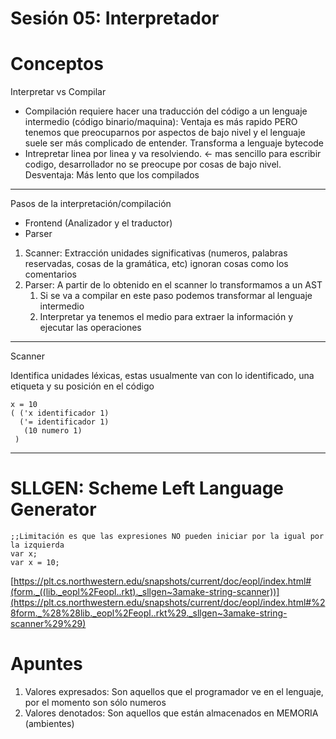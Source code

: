 # Sesión 05: Interpretador

# Conceptos

Interpretar vs Compilar

- Compilación requiere hacer una traducción del código a un lenguaje intermedio (código binario/maquina): Ventaja es más rapido PERO tenemos que preocuparnos por aspectos de bajo nivel y el lenguaje suele ser más complicado de entender. Transforma a lenguaje bytecode
- Intrepretar linea por linea y va resolviendo. ← mas sencillo para escribir codigo, desarrollador no se preocupe por cosas de bajo nivel. Desventaja: Más lento que los compilados

---

Pasos de la interpretación/compilación

- Frontend (Analizador y el traductor)
- Parser

1. Scanner: Extracción unidades significativas (numeros, palabras reservadas, cosas de la gramática, etc) ignoran cosas como los comentarios
2. Parser: A partir de lo obtenido en el scanner lo transformamos a un AST
    1. Si se va a compilar en este paso podemos transformar al lenguaje intermedio
    2. Interpretar ya tenemos el medio para extraer la información y ejecutar las operaciones

---

Scanner

Identifica unidades léxicas, estas usualmente van con lo identificado, una etiqueta y su posición en el código

```racket
x = 10
( ('x identificador 1)
  ('= identificador 1)
   (10 numero 1)
 )
```

---

# SLLGEN: Scheme Left Language Generator

```racket
;;Limitación es que las expresiones NO pueden iniciar por la igual por la izquierda
var x;
var x = 10;
```

[https://plt.cs.northwestern.edu/snapshots/current/doc/eopl/index.html#(form._((lib._eopl%2Feopl..rkt)._sllgen~3amake-string-scanner))](https://plt.cs.northwestern.edu/snapshots/current/doc/eopl/index.html#%28form._%28%28lib._eopl%2Feopl..rkt%29._sllgen~3amake-string-scanner%29%29) 

# Apuntes

1. Valores expresados: Son aquellos que el programador ve en el lenguaje, por el momento son sólo numeros
2. Valores denotados: Son aquellos que están almacenados en MEMORIA (ambientes)